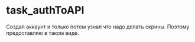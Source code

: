 # task_authToAPI
Создал аккаунт и только потом узнал что надо делать скрины. Поэтому предоставляю в таком виде.
